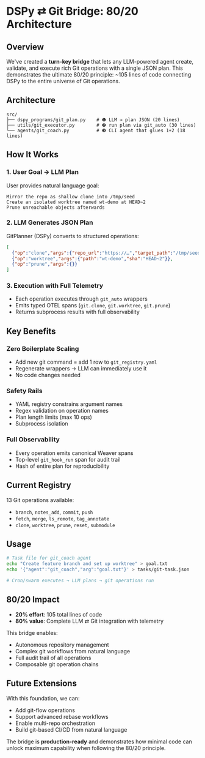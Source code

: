 # DSPy ⇄ Git Bridge: 80/20 Architecture

## Overview

We've created a **turn-key bridge** that lets any LLM-powered agent create, validate, and execute rich Git operations with a single JSON plan. This demonstrates the ultimate 80/20 principle: ~105 lines of code connecting DSPy to the entire universe of Git operations.

## Architecture

```
src/
├── dspy_programs/git_plan.py    # ❶ LLM → plan JSON (20 lines)
├── utils/git_executor.py        # ❷ run plan via git_auto (30 lines)
└── agents/git_coach.py          # ❸ CLI agent that glues 1+2 (18 lines)
```

## How It Works

### 1. User Goal → LLM Plan

User provides natural language goal:
```
Mirror the repo as shallow clone into /tmp/seed
Create an isolated worktree named wt-demo at HEAD~2
Prune unreachable objects afterwards
```

### 2. LLM Generates JSON Plan

GitPlanner (DSPy) converts to structured operations:
```json
[
  {"op":"clone","args":{"repo_url":"https://…","target_path":"/tmp/seed"}},
  {"op":"worktree","args":{"path":"wt-demo","sha":"HEAD~2"}},
  {"op":"prune","args":{}}
]
```

### 3. Execution with Full Telemetry

- Each operation executes through `git_auto` wrappers
- Emits typed OTEL spans (`git.clone`, `git.worktree`, `git.prune`)
- Returns subprocess results with full observability

## Key Benefits

### Zero Boilerplate Scaling
- Add new git command = add 1 row to `git_registry.yaml`
- Regenerate wrappers → LLM can immediately use it
- No code changes needed

### Safety Rails
- YAML registry constrains argument names
- Regex validation on operation names  
- Plan length limits (max 10 ops)
- Subprocess isolation

### Full Observability
- Every operation emits canonical Weaver spans
- Top-level `git_hook_run` span for audit trail
- Hash of entire plan for reproducibility

## Current Registry

13 Git operations available:
- `branch`, `notes_add`, `commit`, `push`
- `fetch`, `merge`, `ls_remote`, `tag_annotate`
- `clone`, `worktree`, `prune`, `reset`, `submodule`

## Usage

```bash
# Task file for git_coach agent
echo "Create feature branch and set up worktree" > goal.txt
echo '{"agent":"git_coach","arg":"goal.txt"}' > tasks/git-task.json

# Cron/swarm executes → LLM plans → git operations run
```

## 80/20 Impact

- **20% effort**: 105 total lines of code
- **80% value**: Complete LLM ⇄ Git integration with telemetry

This bridge enables:
- Autonomous repository management
- Complex git workflows from natural language
- Full audit trail of all operations
- Composable git operation chains

## Future Extensions

With this foundation, we can:
- Add git-flow operations
- Support advanced rebase workflows  
- Enable multi-repo orchestration
- Build git-based CI/CD from natural language

The bridge is **production-ready** and demonstrates how minimal code can unlock maximum capability when following the 80/20 principle.